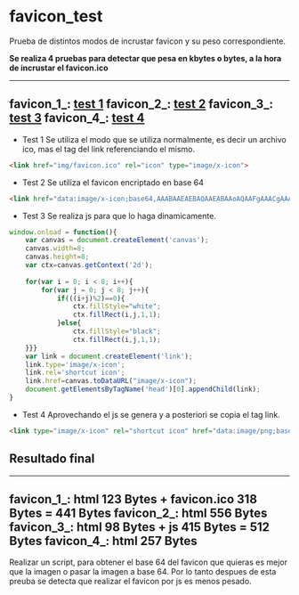 # favicon_test
Prueba de distintos modos de incrustar favicon y su peso correspondiente.

**Se realiza 4 pruebas para detectar que pesa en kbytes o bytes, a la hora de incrustar el favicon.ico**

---
favicon_1_: [test 1](https://alainforton.github.io/favicon_test/favicon_1_.html) 
favicon_2_: [test 2](https://alainforton.github.io/favicon_test/favicon_2_.html)
favicon_3_: [test 3](https://alainforton.github.io/favicon_test/favicon_3_.html)
favicon_4_: [test 4](https://alainforton.github.io/favicon_test/favicon_4_.html)
---

* Test 1 
Se utiliza el modo que se utiliza normalmente, es decir un archivo ico, mas el tag del link referenciando el mismo.

```html
<link href="img/favicon.ico" rel="icon" type="image/x-icon">
```

* Test 2 
Se utiliza el favicon encriptado en base 64

```html
<link href="data:image/x-icon;base64,AAABAAEAEBAQAAEABAAoAQAAFgAAACgAAAAQAAAAIAAAAAEABAAAAAAAgAAAAAAAAAAAAAAAEAAAAAAAAAAAAAAA////AAAAAAAAAAAAAAAAAAAAAAAAAAAAAAAAAAAAAAAAAAAAAAAAAAAAAAAAAAAAAAAAAAAAAAAAAAAAABEAEQARABEAEQARABEAEREAEQARABEAEQARABEAEQAAEQARABEAEQARABEAEQAREQARABEAEQARABEAEQARAAARABEAEQARABEAEQARABERABEAEQARABEAEQARABEAABEAEQARABEAEQARABEAEREAEQARABEAEQARABEAEQAAAAAAAAAAAAAAAAAAAAAAAAAAAAAAAAAAAAAAAAAAAAAAAAAAAAAAAAAAAAAAAAAAAAAAAAAAAAAAAAAAAAAA" rel="icon" type="image/x-icon"/>
```

* Test 3
Se realiza js para que lo haga dinamicamente.
```javascript
window.onload = function(){ 
	var canvas = document.createElement('canvas');
	canvas.width=8;
	canvas.height=8;
	var ctx=canvas.getContext('2d');
	
	for(var i = 0; i < 8; i++){
		for(var j = 0; j < 8; j++){
			if(((i+j)%2)==0){
				ctx.fillStyle="white";
				ctx.fillRect(i,j,1,1);
			}else{
				ctx.fillStyle="black";
				ctx.fillRect(i,j,1,1);
	}}}
	var link = document.createElement('link');
	link.type='image/x-icon';
	link.rel='shortcut icon';
	link.href=canvas.toDataURL("image/x-icon");
	document.getElementsByTagName('head')[0].appendChild(link);
}
```

* Test 4 
Aprovechando el js se genera y a posteriori se copia el tag link.

```html
<link type="image/x-icon" rel="shortcut icon" href="data:image/png;base64,iVBORw0KGgoAAAANSUhEUgAAAAgAAAAICAYAAADED76LAAAAH0lEQVQYlWP4////fwYGhv+4aAZ8kv/////PMCxMAAADhp9hCrL3JwAAAABJRU5ErkJggg==">
```

## Resultado final
---
favicon_1_: html 123 Bytes + favicon.ico 318 Bytes = 441 Bytes
favicon_2_: html 556 Bytes 
favicon_3_: html 98  Bytes + js 415 Bytes  = 512 Bytes
favicon_4_: html 257 Bytes 
---

Realizar un script, para obtener el base 64 del favicon que quieras es mejor que la imagen o pasar la imagen a base 64. Por lo tanto despues de esta preuba se detecta que realizar el favicon por js es menos pesado.




